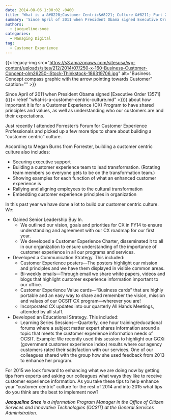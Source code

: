 ```yaml
---
date: 2014-08-06 1:00:02 -0400
title: 'What is a &#8220;Customer Centric&#8221; Culture &#8211; Part 2'
summary: 'Since April of 2011 when President Obama signed Executive Order 13571 mandating agencies improve the quality of service they give to the public, agencies have been working through strategies to best fulfill this task. We at GSA&#8217;s Office of Citizen Services and Innovative Technologies (OCSIT) were no exception. Back in September of 2013, we wrote'
authors:
  - jacqueline-snee
categories:
  - Managing Digital
tag:
  - Customer Experience
---
```


{{< legacy-img src="https://s3.amazonaws.com/sitesusa/wp-content/uploads/sites/212/2014/07/250-x-160-Business-Customer-Concept-olm26250-iStock-Thinkstock-186319706.jpg" alt="Business Concept compass graphic with the arrow pointing towards Customer" caption="" >}} 

Since April of 2011 when President Obama signed [Executive Order 13571](({{< relref "what-is-a-customer-centric-culture.md" >}})) about how important it is for a Customer Experience (CX) Program to have shared principles and values, as well as understanding who our customers are and their expectations.

Just recently I attended Forrester’s Forum for Customer Experience Professionals and picked up a few more tips to share about building a “customer centric” culture.

According to Megan Burns from Forrester, building a customer centric culture also includes:

  * Securing executive support
  * Building a customer experience team to lead transformation. (Rotating team members so everyone gets to be on the transformation team.)
  * Showing examples for each function of what an enhanced customer experience is
  * Rallying and aligning employees to the cultural transformation
  * Embedding customer experience principles in organization

In this past year we have done a lot to build our customer centric culture. We:

  * Gained Senior Leadership Buy In. 
      * We outlined our vision, goals and priorities for CX in FY14 to ensure understanding and agreement with our CX roadmap for our first year.
      * We developed a Customer Experience Charter, disseminated it to all in our organization to ensure understanding of the importance of customer experience in all our programs and services.
  * Developed a Communication Strategy. This included: 
      * Customer Experience posters—The posters highlight our mission and principles and we have them displayed in visible common areas.
      * Bi-weekly emails—Through email we share white papers, videos and blogs that highlight customer experience information important to our office.
      * Customer Experience Value cards—“Business cards” that are highly portable and an easy way to share and remember the vision, mission and values of our OCSIT CX program—wherever you are!
      * Incorporated CX updates into our quarterly All Hands Meetings, attended by all staff.
  * Developed an Educational Strategy. This included: 
      * Learning Series Sessions—Quarterly, one hour training/educational forums where a subject matter expert shares information around a topic that meets the customer experience information needs of OCSIT. Example: We recently used this session to highlight our GCXi (government customer experience index) results where our agency customers rated their satisfaction with our services. One of our colleagues shared with the group how she used feedback from 2013 to enhance her program.

For 2015 we look forward to enhancing what we are doing now by getting tips from experts and asking our colleagues what ways they like to receive customer experience information. As you take these tips to help enhance your “customer centric” culture for the rest of 2014 and into 2015 what tips do you think are the best to implement now?

_**Jacqueline Snee** is a Information Program Manager in the Office of Citizen Services and Innovative Technologies (OCSIT) at the General Services Administration._